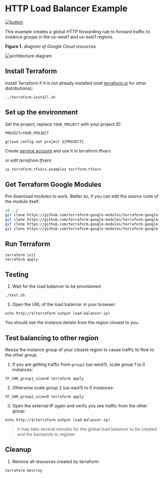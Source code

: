 # HTTP Load Balancer Example

[![button](http://gstatic.com/cloudssh/images/open-btn.png)](https://console.cloud.google.com/cloudshell/open?git_repo=https://github.com/GoogleCloudPlatform/terraform-google-lb-http&working_dir=examples/basic&page=shell&tutorial=README.md)

This example creates a global HTTP forwarding rule to forward traffic to instance groups in the us-west1 and us-east1 regions.

**Figure 1.** *diagram of Google Cloud resources*

![architecture diagram](https://raw.githubusercontent.com/GoogleCloudPlatform/terraform-google-lb-http/master/examples/multi-mig-http-lb/diagram.png)

## Install Terraform

Install Terraform if it is not already installed (visit [terraform.io](https://terraform.io) for other distributions):

```
../terraform-install.sh
```

## Set up the environment

Set the project, replace `YOUR_PROJECT` with your project ID:

```
PROJECT=YOUR_PROJECT
```

```
gcloud config set project ${PROJECT}
```

Create [service account](https://console.cloud.google.com/iam-admin/serviceaccounts) and use it in terraform.tfvars


or  edit *terrafrom.tfvars*

```bash
cp terraform.tfvars.examples terrform.tfvars
```

## Get Terraform Google Modules

Pre download modules  to work. Better so, if you can edit the source code of the module itself.

```bash
cd ../
git clone https://github.com/terraform-google-modules/terraform-google-project-factory
git clone https://github.com/terraform-google-modules/terraform-google-cloud-nat.git
git clone https://github.com/terraform-google-modules/terraform-google-lb-http.git
git clone https://github.com/terraform-google-modules/terraform-google-vm.git
```

## Run Terraform

```
terraform init
terraform apply
```

## Testing

1. Wait for the load balancer to be provisioned:

```
./test.sh
```

2. Open the URL of the load balancer in your browser:

```
echo http://$(terraform output load-balancer-ip)
```

You should see the instance details from the region closest to you.

## Test balancing to other region

Resize the instance group of your closest region to cause traffic to flow to the other group.

1. If you are getting traffic from `group1` (us-west1), scale group 1 to 0 instances:

```
TF_VAR_group1_size=0 terraform apply
```

2. Otherwise scale group 2 (us-east1) to 0 instances:

```
TF_VAR_group2_size=0 terraform apply
```

3. Open the external IP again and verify you see traffic from the other group:

```
echo http://$(terraform output load-balancer-ip)
```

> It may take several minutes for the global load balancer to be created and the backends to register.

## Cleanup

1. Remove all resources created by terraform:

```
terraform destroy
```
